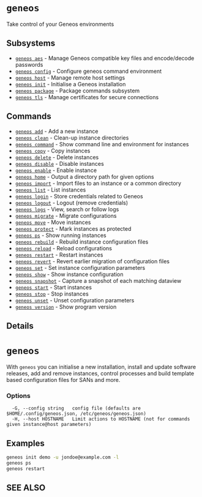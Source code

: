 # `geneos`

Take control of your Geneos environments

## Subsystems

* [`geneos aes`](geneos_aes.md)	 - Manage Geneos compatible key files and encode/decode passwords
* [`geneos config`](geneos_config.md)	 - Configure geneos command environment
* [`geneos host`](geneos_host.md)	 - Manage remote host settings
* [`geneos init`](geneos_init.md)	 - Initialise a Geneos installation
* [`geneos package`](geneos_package.md)	 - Package commands subsystem
* [`geneos tls`](geneos_tls.md)	 - Manage certificates for secure connections

## Commands

* [`geneos add`](geneos_add.md)	 - Add a new instance
* [`geneos clean`](geneos_clean.md)	 - Clean-up instance directories
* [`geneos command`](geneos_command.md)	 - Show command line and environment for instances
* [`geneos copy`](geneos_copy.md)	 - Copy instances
* [`geneos delete`](geneos_delete.md)	 - Delete instances
* [`geneos disable`](geneos_disable.md)	 - Disable instances
* [`geneos enable`](geneos_enable.md)	 - Enable instance
* [`geneos home`](geneos_home.md)	 - Output a directory path for given options
* [`geneos import`](geneos_import.md)	 - Import files to an instance or a common directory
* [`geneos list`](geneos_list.md)	 - List instances
* [`geneos login`](geneos_login.md)	 - Store credentials related to Geneos
* [`geneos logout`](geneos_logout.md)	 - Logout (remove credentials)
* [`geneos logs`](geneos_logs.md)	 - View, search or follow logs
* [`geneos migrate`](geneos_migrate.md)	 - Migrate configurations
* [`geneos move`](geneos_move.md)	 - Move instances
* [`geneos protect`](geneos_protect.md)	 - Mark instances as protected
* [`geneos ps`](geneos_ps.md)	 - Show running instances
* [`geneos rebuild`](geneos_rebuild.md)	 - Rebuild instance configuration files
* [`geneos reload`](geneos_reload.md)	 - Reload configurations
* [`geneos restart`](geneos_restart.md)	 - Restart instances
* [`geneos revert`](geneos_revert.md)	 - Revert earlier migration of configuration files
* [`geneos set`](geneos_set.md)	 - Set instance configuration parameters
* [`geneos show`](geneos_show.md)	 - Show instance configuration
* [`geneos snapshot`](geneos_snapshot.md)	 - Capture a snapshot of each matching dataview
* [`geneos start`](geneos_start.md)	 - Start instances
* [`geneos stop`](geneos_stop.md)	 - Stop instances
* [`geneos unset`](geneos_unset.md)	 - Unset configuration parameters
* [`geneos version`](geneos_version.md)	 - Show program version

## Details

# `geneos`

With `geneos` you can initialise a new installation, install and
update software releases, add and remove instances, control processes
and build template based configuration files for SANs and more.
### Options

```text
  -G, --config string   config file (defaults are $HOME/.config/geneos.json, /etc/geneos/geneos.json)
  -H, --host HOSTNAME   Limit actions to HOSTNAME (not for commands given instance@host parameters)
```

## Examples

```bash
geneos init demo -u jondoe@example.com -l
geneos ps
geneos restart

```

## SEE ALSO

